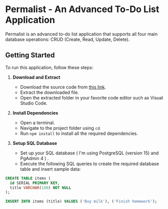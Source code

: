 # Permalist - An Advanced To-Do List Application

Permalist is an advanced to-do list application that supports all four main database operations: CRUD (Create, Read, Update, Delete).

## Getting Started

To run this application, follow these steps:

1. **Download and Extract**
   - Download the source code from [this link](https://github.com/Gaurav-Sharma-2002/To-Do-List_advanced/archive/refs/heads/main.zip).
   - Extract the downloaded file.
   - Open the extracted folder in your favorite code editor such as Visual Studio Code.

2. **Install Dependencies**
   - Open a terminal.
   - Navigate to the project folder using `cd`.
   - Run `npm install` to install all the required dependencies.

3. **Setup SQL Database**
   - Set up your SQL database ( I'm using PostgreSQL (version 15) and PgAdmin 4 ) .
   - Execute the following SQL queries to create the required database table and insert sample data:

```sql
CREATE TABLE items (
  id SERIAL PRIMARY KEY,
  title VARCHAR(100) NOT NULL
);

INSERT INTO items (title) VALUES ('Buy milk'), ('Finish homework');
